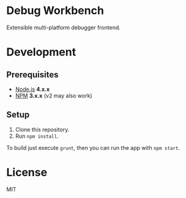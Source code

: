 Debug Workbench
===============
Extensible multi-platform debugger frontend.

Development
===========

Prerequisites
-------------
- [Node.js](https://nodejs.org/) **4.x.x**
- [NPM](https://www.npmjs.com/) **3.x.x** (v2 may also work)

Setup
-----
1. Clone this repository.
2. Run `npm install`.

To build just execute `grunt`, then you can run the app with `npm start`.

License
=======
MIT
